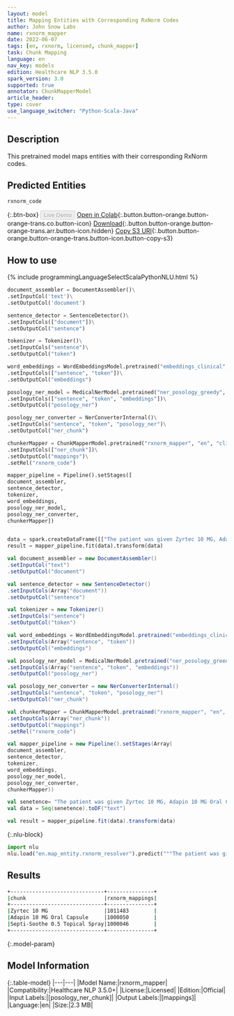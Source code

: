 ```yaml
---
layout: model
title: Mapping Entities with Corresponding RxNorm Codes
author: John Snow Labs
name: rxnorm_mapper
date: 2022-06-07
tags: [en, rxnorm, licensed, chunk_mapper]
task: Chunk Mapping
language: en
nav_key: models
edition: Healthcare NLP 3.5.0
spark_version: 3.0
supported: true
annotator: ChunkMapperModel
article_header:
type: cover
use_language_switcher: "Python-Scala-Java"
---
```


## Description

This pretrained model maps entities with their corresponding RxNorm codes.

## Predicted Entities

`rxnorm_code`

{:.btn-box}
<button class="button button-orange" disabled>Live Demo</button>
[Open in Colab](https://colab.research.google.com/github/JohnSnowLabs/spark-nlp-workshop/blob/master/tutorials/Certification_Trainings/Healthcare/26.Chunk_Mapping.ipynb){:.button.button-orange.button-orange-trans.co.button-icon}
[Download](https://s3.amazonaws.com/auxdata.johnsnowlabs.com/clinical/models/rxnorm_mapper_en_3.5.0_3.0_1654614618628.zip){:.button.button-orange.button-orange-trans.arr.button-icon.hidden}
[Copy S3 URI](s3://auxdata.johnsnowlabs.com/clinical/models/rxnorm_mapper_en_3.5.0_3.0_1654614618628.zip){:.button.button-orange.button-orange-trans.button-icon.button-copy-s3}

## How to use



<div class="tabs-box" markdown="1">
{% include programmingLanguageSelectScalaPythonNLU.html %}

```python
document_assembler = DocumentAssembler()\
.setInputCol('text')\
.setOutputCol('document')

sentence_detector = SentenceDetector()\
.setInputCols(["document"])\
.setOutputCol("sentence")

tokenizer = Tokenizer()\
.setInputCols("sentence")\
.setOutputCol("token")

word_embeddings = WordEmbeddingsModel.pretrained("embeddings_clinical", "en", "clinical/models")\
.setInputCols(["sentence", "token"])\
.setOutputCol("embeddings")

posology_ner_model = MedicalNerModel.pretrained("ner_posology_greedy", "en", "clinical/models")\
.setInputCols(["sentence", "token", "embeddings"])\
.setOutputCol("posology_ner")

posology_ner_converter = NerConverterInternal()\
.setInputCols("sentence", "token", "posology_ner")\
.setOutputCol("ner_chunk")

chunkerMapper = ChunkMapperModel.pretrained("rxnorm_mapper", "en", "clinical/models")\
.setInputCols(["ner_chunk"])\
.setOutputCol("mappings")\
.setRel("rxnorm_code") 

mapper_pipeline = Pipeline().setStages([
document_assembler,
sentence_detector,
tokenizer, 
word_embeddings,
posology_ner_model, 
posology_ner_converter, 
chunkerMapper])


data = spark.createDataFrame([["The patient was given Zyrtec 10 MG, Adapin 10 MG Oral Capsule, Septi-Soothe 0.5 Topical Spray"]]).toDF("text")
result = mapper_pipeline.fit(data).transform(data) 

```
```scala
val document_assembler = new DocumentAssembler()
.setInputCol("text")
.setOutputCol("document")

val sentence_detector = new SentenceDetector()
.setInputCols(Array("document"))
.setOutputCol("sentence")

val tokenizer = new Tokenizer()
.setInputCols("sentence")
.setOutputCol("token")

val word_embeddings = WordEmbeddingsModel.pretrained("embeddings_clinical", "en", "clinical/models")
.setInputCols(Array("sentence", "token"))
.setOutputCol("embeddings")

val posology_ner_model = MedicalNerModel.pretrained("ner_posology_greedy", "en", "clinical/models")
.setInputCols(Array("sentence", "token", "embeddings"))
.setOutputCol("posology_ner")

val posology_ner_converter = new NerConverterInternal()
.setInputCols("sentence", "token", "posology_ner")
.setOutputCol("ner_chunk")

val chunkerMapper = ChunkMapperModel.pretrained("rxnorm_mapper", "en", "clinical/models")
.setInputCols(Array("ner_chunk"))
.setOutputCol("mappings")
.setRel("rxnorm_code") 

val mapper_pipeline = new Pipeline().setStages(Array(
document_assembler,
sentence_detector,
tokenizer, 
word_embeddings,
posology_ner_model, 
posology_ner_converter, 
chunkerMapper))

val senetence= "The patient was given Zyrtec 10 MG, Adapin 10 MG Oral Capsule, Septi-Soothe 0.5 Topical Spray"
val data = Seq(senetence).toDF("text")

val result = mapper_pipeline.fit(data).transform(data) 
```


{:.nlu-block}
```python
import nlu
nlu.load("en.map_entity.rxnorm_resolver").predict("""The patient was given Zyrtec 10 MG, Adapin 10 MG Oral Capsule, Septi-Soothe 0.5 Topical Spray""")
```

</div>

## Results

```bash
+------------------------------+---------------+
|chunk                         |rxnorm_mappings|
+------------------------------+---------------+
|Zyrtec 10 MG                  |1011483        |
|Adapin 10 MG Oral Capsule     |1000050        |
|Septi-Soothe 0.5 Topical Spray|1000046        |
+------------------------------+---------------+
```

{:.model-param}
## Model Information

{:.table-model}
|---|---|
|Model Name:|rxnorm_mapper|
|Compatibility:|Healthcare NLP 3.5.0+|
|License:|Licensed|
|Edition:|Official|
|Input Labels:|[posology_ner_chunk]|
|Output Labels:|[mappings]|
|Language:|en|
|Size:|2.3 MB|